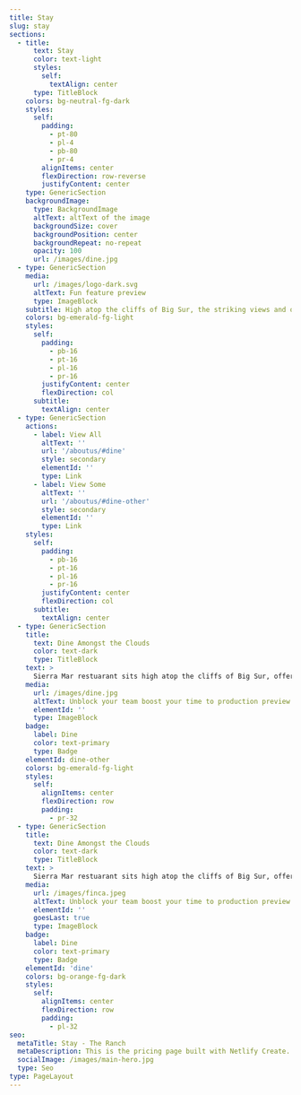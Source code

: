 ```yaml
---
title: Stay
slug: stay
sections:
  - title:
      text: Stay
      color: text-light
      styles:
        self:
          textAlign: center
      type: TitleBlock
    colors: bg-neutral-fg-dark
    styles:
      self:
        padding:
          - pt-80
          - pl-4
          - pb-80
          - pr-4
        alignItems: center
        flexDirection: row-reverse
        justifyContent: center
    type: GenericSection
    backgroundImage:
      type: BackgroundImage
      altText: altText of the image
      backgroundSize: cover
      backgroundPosition: center
      backgroundRepeat: no-repeat
      opacity: 100
      url: /images/dine.jpg
  - type: GenericSection
    media:
      url: /images/logo-dark.svg
      altText: Fun feature preview
      type: ImageBlock
    subtitle: High atop the cliffs of Big Sur, the striking views and otherworldly serenity can’t help but stir your soul. Find your calm, and so much more.
    colors: bg-emerald-fg-light
    styles:
      self:
        padding:
          - pb-16
          - pt-16
          - pl-16
          - pr-16
        justifyContent: center
        flexDirection: col
      subtitle:
        textAlign: center
  - type: GenericSection
    actions:
      - label: View All
        altText: ''
        url: '/aboutus/#dine'
        style: secondary
        elementId: ''
        type: Link
      - label: View Some
        altText: ''
        url: '/aboutus/#dine-other'
        style: secondary
        elementId: ''
        type: Link
    styles:
      self:
        padding:
          - pb-16
          - pt-16
          - pl-16
          - pr-16
        justifyContent: center
        flexDirection: col
      subtitle:
        textAlign: center
  - type: GenericSection
    title:
      text: Dine Amongst the Clouds
      color: text-dark
      type: TitleBlock
    text: >
      Sierra Mar restuarant sits high atop the cliffs of Big Sur, offering breathtaking views alongside inspired, artfully-prepared cuisine and a Wine Spectator Grand Award-winning wine list.
    media:
      url: /images/dine.jpg
      altText: Unblock your team boost your time to production preview
      elementId: ''
      type: ImageBlock
    badge:
      label: Dine
      color: text-primary
      type: Badge
    elementId: dine-other
    colors: bg-emerald-fg-light
    styles:
      self:
        alignItems: center
        flexDirection: row
        padding:
          - pr-32
  - type: GenericSection
    title:
      text: Dine Amongst the Clouds
      color: text-dark
      type: TitleBlock
    text: >
      Sierra Mar restuarant sits high atop the cliffs of Big Sur, offering breathtaking views alongside inspired, artfully-prepared cuisine and a Wine Spectator Grand Award-winning wine list.
    media:
      url: /images/finca.jpeg
      altText: Unblock your team boost your time to production preview
      elementId: ''
      goesLast: true
      type: ImageBlock
    badge:
      label: Dine
      color: text-primary
      type: Badge
    elementId: 'dine'
    colors: bg-orange-fg-dark
    styles:
      self:
        alignItems: center
        flexDirection: row
        padding:
          - pl-32
seo:
  metaTitle: Stay - The Ranch
  metaDescription: This is the pricing page built with Netlify Create.
  socialImage: /images/main-hero.jpg
  type: Seo
type: PageLayout
---
```

